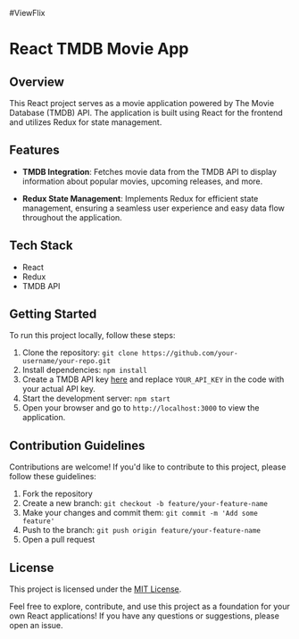 #ViewFlix

# React TMDB Movie App


## Overview

This React project serves as a movie application powered by The Movie Database (TMDB) API. The application is built using React for the frontend and utilizes Redux for state management.

## Features

- **TMDB Integration**: Fetches movie data from the TMDB API to display information about popular movies, upcoming releases, and more.

- **Redux State Management**: Implements Redux for efficient state management, ensuring a seamless user experience and easy data flow throughout the application.


## Tech Stack

- React
- Redux
- TMDB API


## Getting Started

To run this project locally, follow these steps:

1. Clone the repository: `git clone https://github.com/your-username/your-repo.git`
2. Install dependencies: `npm install`
3. Create a TMDB API key [here](https://www.themoviedb.org/settings/api) and replace `YOUR_API_KEY` in the code with your actual API key.
4. Start the development server: `npm start`
5. Open your browser and go to `http://localhost:3000` to view the application.

## Contribution Guidelines

Contributions are welcome! If you'd like to contribute to this project, please follow these guidelines:

1. Fork the repository
2. Create a new branch: `git checkout -b feature/your-feature-name`
3. Make your changes and commit them: `git commit -m 'Add some feature'`
4. Push to the branch: `git push origin feature/your-feature-name`
5. Open a pull request

## License

This project is licensed under the [MIT License](LICENSE).

Feel free to explore, contribute, and use this project as a foundation for your own React applications! If you have any questions or suggestions, please open an issue.
